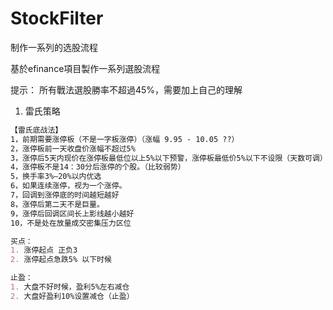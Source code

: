 # StockFilter
制作一系列的选股流程

基於efinance項目製作一系列選股流程

提示：
所有戰法選股勝率不超過45%，需要加上自己的理解

1. 雷氏策略
```markdown
【雷氏底战法】
1，前期需要涨停板（不是一字板涨停）（涨幅 9.95 - 10.05 ??）
2，涨停板前一天收盘价涨幅不超过5%
3，涨停后5天内现价在涨停板最低位以上5%以下预警，涨停板最低价5%以下不设限（天数可调）
4，涨停板不是14：30分后涨停的个股。（比较弱势）
5，换手率3%—20%以内优选
6，如果连续涨停，视为一个涨停。
7，回调到涨停底的时间越短越好
8，涨停后第二天不是巨量。
9，涨停后回调区间长上影线越小越好
10，不是处在放量成交密集压力区位 

买点：
1. 涨停起点 正负3
2. 涨停起点急跌5% 以下时候

止盈：
1. 大盘不好时候，盈利5%左右减仓
2. 大盘好盈利10%设置减仓（止盈）
```